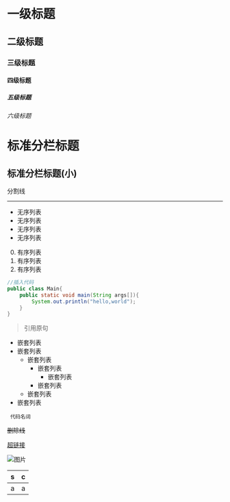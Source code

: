 # 一级标题
## 二级标题
### 三级标题
#### 四级标题
##### 五级标题
###### 六级标题

标准分栏标题
===

标准分栏标题(小)
---

分割线
***

- 无序列表
- 无序列表
- 无序列表
- 无序列表

0. 有序列表
0. 有序列表
0. 有序列表

```java
//插入代码
public class Main{
    public static void main(String args[]){
        System.out.println("hello,world");
    }
}
```

> 引用原句

- 嵌套列表
- 嵌套列表
    + 嵌套列表
        * 嵌套列表
            - 嵌套列表
        * 嵌套列表
    + 嵌套列表
- 嵌套列表

` 代码名词`

~~删除线~~

[超链接](www.baidu.com)

![图片](https://ss0.bdstatic.com/5aV1bjqh_Q23odCf/static/superman/img/logo/bd_logo1_31bdc765.png)

| s | c |
| ----:|:----:|
| a | a |